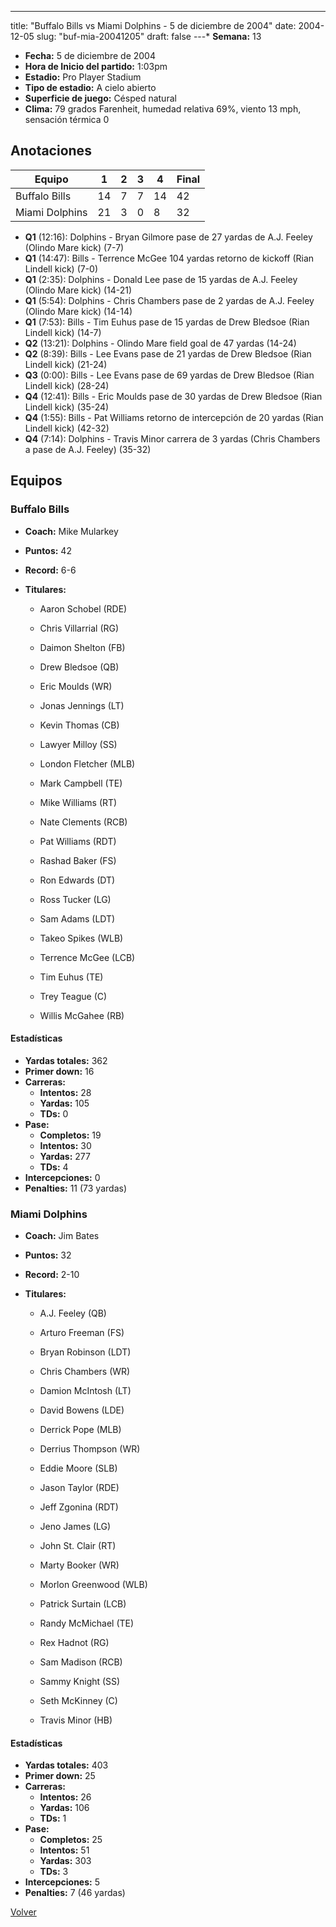 ---
title: "Buffalo Bills vs Miami Dolphins - 5 de diciembre de 2004"
date: 2004-12-05
slug: "buf-mia-20041205"
draft: false
---* **Semana:** 13
* **Fecha:** 5 de diciembre de 2004
* **Hora de Inicio del partido:** 1:03pm
* **Estadio:** Pro Player Stadium
* **Tipo de estadio:** A cielo abierto
* **Superficie de juego:** Césped natural
* **Clima:** 79 grados Farenheit, humedad relativa 69%, viento 13 mph, sensación térmica 0




## Anotaciones
| Equipo | 1 | 2 | 3 | 4 | Final |
|--------|---|---|---|---|-------|
| Buffalo Bills  | 14 | 7 | 7 | 14  | 42 |
| Miami Dolphins  | 21 | 3 | 0 | 8  | 32 |
* **Q1** (12:16): Dolphins - Bryan Gilmore pase de 27 yardas de A.J. Feeley (Olindo Mare kick) (7-7)
* **Q1** (14:47): Bills - Terrence McGee 104 yardas retorno de kickoff (Rian Lindell kick) (7-0)
* **Q1** (2:35): Dolphins - Donald Lee pase de 15 yardas de A.J. Feeley (Olindo Mare kick) (14-21)
* **Q1** (5:54): Dolphins - Chris Chambers pase de 2 yardas de A.J. Feeley (Olindo Mare kick) (14-14)
* **Q1** (7:53): Bills - Tim Euhus pase de 15 yardas de Drew Bledsoe (Rian Lindell kick) (14-7)
* **Q2** (13:21): Dolphins - Olindo Mare field goal de 47 yardas (14-24)
* **Q2** (8:39): Bills - Lee Evans pase de 21 yardas de Drew Bledsoe (Rian Lindell kick) (21-24)
* **Q3** (0:00): Bills - Lee Evans pase de 69 yardas de Drew Bledsoe (Rian Lindell kick) (28-24)
* **Q4** (12:41): Bills - Eric Moulds pase de 30 yardas de Drew Bledsoe (Rian Lindell kick) (35-24)
* **Q4** (1:55): Bills - Pat Williams retorno de intercepción de 20 yardas (Rian Lindell kick) (42-32)
* **Q4** (7:14): Dolphins - Travis Minor carrera de 3 yardas (Chris Chambers a pase de A.J. Feeley) (35-32)


## Equipos


### Buffalo Bills
* **Coach:** Mike Mularkey
* **Puntos:** 42
* **Record:** 6-6
* **Titulares:** 

  * Aaron Schobel (RDE) 

  * Chris Villarrial (RG) 

  * Daimon Shelton (FB) 

  * Drew Bledsoe (QB) 

  * Eric Moulds (WR) 

  * Jonas Jennings (LT) 

  * Kevin Thomas (CB) 

  * Lawyer Milloy (SS) 

  * London Fletcher (MLB) 

  * Mark Campbell (TE) 

  * Mike Williams (RT) 

  * Nate Clements (RCB) 

  * Pat Williams (RDT) 

  * Rashad Baker (FS) 

  * Ron Edwards (DT) 

  * Ross Tucker (LG) 

  * Sam Adams (LDT) 

  * Takeo Spikes (WLB) 

  * Terrence McGee (LCB) 

  * Tim Euhus (TE) 

  * Trey Teague (C) 

  * Willis McGahee (RB) 

#### Estadísticas
* **Yardas totales:** 362
* **Primer down:** 16
* **Carreras:**
  * **Intentos:** 28
  * **Yardas:** 105
  * **TDs:** 0
* **Pase:**
  * **Completos:** 19
  * **Intentos:** 30
  * **Yardas:** 277
  * **TDs:** 4
* **Intercepciones:** 0
* **Penalties:** 11 (73 yardas)

### Miami Dolphins
* **Coach:** Jim Bates
* **Puntos:** 32
* **Record:** 2-10
* **Titulares:** 

  * A.J. Feeley (QB) 

  * Arturo Freeman (FS) 

  * Bryan Robinson (LDT) 

  * Chris Chambers (WR) 

  * Damion McIntosh (LT) 

  * David Bowens (LDE) 

  * Derrick Pope (MLB) 

  * Derrius Thompson (WR) 

  * Eddie Moore (SLB) 

  * Jason Taylor (RDE) 

  * Jeff Zgonina (RDT) 

  * Jeno James (LG) 

  * John St. Clair (RT) 

  * Marty Booker (WR) 

  * Morlon Greenwood (WLB) 

  * Patrick Surtain (LCB) 

  * Randy McMichael (TE) 

  * Rex Hadnot (RG) 

  * Sam Madison (RCB) 

  * Sammy Knight (SS) 

  * Seth McKinney (C) 

  * Travis Minor (HB) 

#### Estadísticas
* **Yardas totales:** 403
* **Primer down:** 25
* **Carreras:**
  * **Intentos:** 26
  * **Yardas:** 106
  * **TDs:** 1
* **Pase:**
  * **Completos:** 25
  * **Intentos:** 51
  * **Yardas:** 303
  * **TDs:** 3
* **Intercepciones:** 5
* **Penalties:** 7 (46 yardas)


[Volver](/historia/2004)
